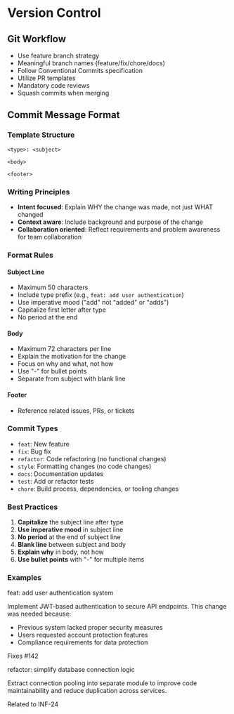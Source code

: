 # Version Control

## Git Workflow

- Use feature branch strategy
- Meaningful branch names (feature/fix/chore/docs)
- Follow Conventional Commits specification
- Utilize PR templates
- Mandatory code reviews
- Squash commits when merging

## Commit Message Format

### Template Structure

```
<type>: <subject>

<body>

<footer>
```

### Writing Principles

- **Intent focused**: Explain WHY the change was made, not just WHAT changed
- **Context aware**: Include background and purpose of the change
- **Collaboration oriented**: Reflect requirements and problem awareness for team collaboration

### Format Rules

#### Subject Line

- Maximum 50 characters
- Include type prefix (e.g., `feat: add user authentication`)
- Use imperative mood ("add" not "added" or "adds")
- Capitalize first letter after type
- No period at the end

#### Body

- Maximum 72 characters per line
- Explain the motivation for the change
- Focus on why and what, not how
- Use "-" for bullet points
- Separate from subject with blank line

#### Footer

- Reference related issues, PRs, or tickets

### Commit Types

- `feat`: New feature
- `fix`: Bug fix
- `refactor`: Code refactoring (no functional changes)
- `style`: Formatting changes (no code changes)
- `docs`: Documentation updates
- `test`: Add or refactor tests
- `chore`: Build process, dependencies, or tooling changes

### Best Practices

1. **Capitalize** the subject line after type
2. **Use imperative mood** in subject line
3. **No period** at the end of subject line
4. **Blank line** between subject and body
5. **Explain why** in body, not how
6. **Use bullet points** with "-" for multiple items

### Examples

<example>
feat: add user authentication system

Implement JWT-based authentication to secure API endpoints.
This change was needed because:

- Previous system lacked proper security measures
- Users requested account protection features
- Compliance requirements for data protection

Fixes #142
</example>

<example>
refactor: simplify database connection logic

Extract connection pooling into separate module to improve
code maintainability and reduce duplication across services.

Related to INF-24
</example>
